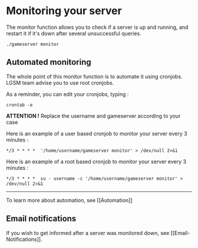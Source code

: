 # Monitoring your server

The monitor function allows you to check if a server is up and running, and restart it if it's down after several unsuccessful queries.

`./gameserver monitor`


## Automated monitoring

The whole point of this monitor function is to automate it using cronjobs. LGSM team advise you to use root cronjobs.

As a reminder, you can edit your cronjobs, typing : 

`crontab -e`


**ATTENTION !** Replace the username and gameserver according to your case


Here is an example of a user based cronjob to monitor your server every 3 minutes : 

`*/3 * * * *  '/home/username/gameserver monitor' > /dev/null 2>&1`

Here is an example of a root based cronjob to monitor your server every 3 minutes : 

`*/3 * * * *  su - username -c '/home/username/gameserver monitor' > /dev/null 2>&1`

***

To learn more about automation, see [[Automation]]

## Email notifications

If you wish to get informed after a server was monitored down, see [[Email-Notifications]].